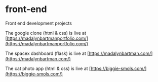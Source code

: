 # front-end
Front end development projects

The google clone (html & css) is live at [https://madalynbartmanportfolio.com/](https://madalynbartmanportfolio.com/)

The spacex dashboard (flask) is live at [https://madalynbartman.com/](https://madalynbartman.com/)

The cat photo app (html & css) is live at [https://biggie-smols.com/](https://biggie-smols.com/)
